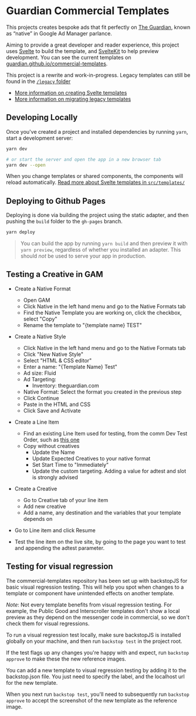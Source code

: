 # Guardian Commercial Templates

This projects creates bespoke ads that fit perfectly on [The Guardian][],
known as “native” in Google Ad Manager parlance.

[the guardian]: https://theguardian.com/

Aiming to provide a great developer and reader experience, this project uses
[Svelte][] to build the template, and [SvelteKit][] to help preview development.
You can see the current templates on [guardian.github.io/commercial-templates](https://guardian.github.io/commercial-templates/).

[svelte]: https://svelte.dev/
[sveltekit]: https://kit.svelte.dev/

This project is a rewrite and work-in-progress. Legacy templates can still be
found in the [`/legacy` folder](/legacy)

- [More information on creating Svelte templates](/docs/svelte-template-authoring.md)
- [More information on migrating legacy templates](/docs/legacy-to-svelte-migration.md)

## Developing Locally

Once you've created a project and installed dependencies by running `yarn`,
start a development server:

```bash
yarn dev

# or start the server and open the app in a new browser tab
yarn dev --open
```

When you change templates or shared components, the components will
reload automatically. [Read more about Svelte templates in `src/templates/`][t]

[t]: docs/svelte-template-authoring.md

## Deploying to Github Pages

Deploying is done via building the project using the static adapter, and then
pushing the `build` folder to the `gh-pages` branch.

```bash
yarn deploy
```

> You can build the app by running `yarn build` and then preview it with `yarn preview`,
> regardless of whether you installed an adapter.
> This should _not_ be used to serve your app in production.

## Testing a Creative in GAM

- Create a Native Format

  - Open GAM
  - Click Native in the left hand menu and go to the Native Formats tab
  - Find the Native Template you are working on, click the checkbox, select "Copy"
  - Rename the template to "{template name} TEST"

- Create a Native Style

  - Click Native in the left hand menu and go to the Native Formats tab
  - Click "New Native Style"
  - Select "HTML & CSS editor"
  - Enter a name: "{Template Name} Test"
  - Ad size: Fluid
  - Ad Targeting:
    - Inventory: theguardian.com
  - Native Format: Select the format you created in the previous step
  - Click Continue
  - Paste in the HTML and CSS
  - Click Save and Activate

- Create a Line Item

  - Find an existing Line Item used for testing, from the comm Dev Test Order, such as [this one](https://admanager.google.com/59666047#delivery/line_item/detail/line_item_id=6492048457)
  - Copy without creatives
    - Update the Name
    - Update Expected Creatives to your native format
    - Set Start Time to "Immediately"
    - Update the custom targeting. Adding a value for adtest and slot is strongly advised

- Create a Creative

  - Go to Creative tab of your line item
  - Add new creative
  - Add a name, any destination and the variables that your template depends on

- Go to Line item and click Resume

- Test the line item on the live site, by going to the page you want to test and appending the adtest parameter.

## Testing for visual regression

The commercial-templates repository has been set up with backstopJS for basic visual regression testing. This will help you spot when changes to a template or component have unintended effects on another template.

_Note_: Not every template benefits from visual regression testing. For example, the Public Good and Interscroller templates don't show a local preview as they depend on the messenger code in commercial, so we don't check them for visual regressions.

To run a visual regression test locally, make sure backstopJS is installed globally on your machine, and then run `backstop test` in the project root.

If the test flags up any changes you're happy with and expect, run `backstop approve` to make these the new reference images.

You can add a new template to visual regression testing by adding it to the backstop.json file. You just need to specify the label, and the localhost url for the new template.

When you next run `backstop test`, you'll need to subsequently run `backstop approve` to accept the screenshot of the new template as the reference image.
